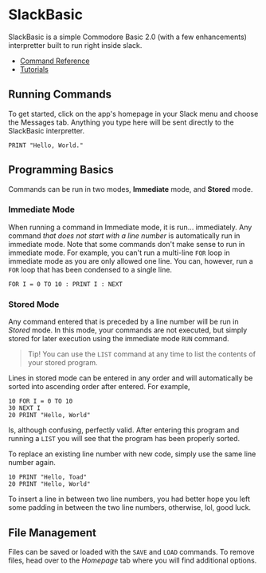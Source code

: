 # SlackBasic

SlackBasic is a simple Commodore Basic 2.0 (with a few enhancements) interpretter built to run right inside slack.

- [Command Reference](./commands.md)
- [Tutorials](./tutorials.md)

## Running Commands

To get started, click on the app's homepage in your Slack menu and choose the Messages tab. Anything you type here will be sent directly to the SlackBasic interpretter.

```basic
PRINT "Hello, World."
```

## Programming Basics

Commands can be run in two modes, **Immediate** mode, and **Stored** mode.  

### Immediate Mode

When running a command in Immediate mode, it is run... immediately. Any command _that does not start with a line number_ is automatically run in immediate mode.  Note that some commands don't make sense to run in immediate mode. For example, you can't run a multi-line `FOR` loop in immediate mode as you are only allowed one line. You can, however, run a `FOR` loop that has been condensed to a single line.

```basic
FOR I = 0 TO 10 : PRINT I : NEXT
```

### Stored Mode

Any command entered that is preceded by a line number will be run in _Stored_ mode. In this mode, your commands are not executed, but simply stored for later execution using the immediate mode `RUN` command.

> Tip! You can use the `LIST` command at any time to list the contents of your stored program.

Lines in stored mode can be entered in any order and will automatically be sorted into ascending order after entered. For example,

```BASIC
10 FOR I = 0 TO 10
30 NEXT I
20 PRINT "Hello, World"
```

Is, although confusing, perfectly valid.  After entering this program and running a `LIST` you will see that the program has been properly sorted.

To replace an existing line number with new code, simply use the same line number again.

```BASIC
10 PRINT "Hello, Toad"
20 PRINT "Hello, World"
```

To insert a line in between two line numbers, you had better hope you left some padding in between the two line numbers, otherwise, lol, good luck.

## File Management

Files can be saved or loaded with the `SAVE` and `LOAD` commands. To remove files, head over to the _Homepage_ tab where you will find additional options.
